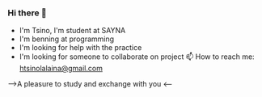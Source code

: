 ### Hi there 👋
- I'm Tsino, I'm student at SAYNA
- I'm benning at programming
- I'm looking for help with the practice
- I'm looking for someone to collaborate on project
📫 How to reach me: htsinolalaina@gmail.com

-->A pleasure to study and exchange with you <--
